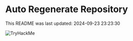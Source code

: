 # Auto Regenerate Repository

This README was last updated: 2024-09-23 23:23:30

 ![TryHackMe](https://tryhackme.com/badge/533634)